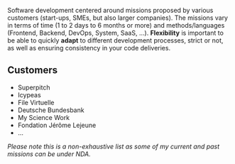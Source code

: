Software development centered around missions proposed by various customers (start-ups, SMEs, but also larger companies). The missions vary in terms of time (1 to 2 days to 6 months or more) and methods/languages (Frontend, Backend, DevOps, System, SaaS, ...). **Flexibility** is important to be able to quickly **adapt** to different development processes, strict or not, as well as ensuring consistency in your code deliveries.

## Customers

- Superpitch
- Icypeas
- File Virtuelle
- Deutsche Bundesbank
- My Science Work
- Fondation Jérôme Lejeune
- ...

*Please note this is a non-exhaustive list as some of my current and past missions can be under NDA.*
